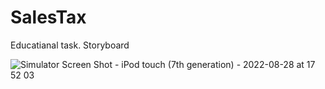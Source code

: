 # SalesTax
Educatianal task. Storyboard

![Simulator Screen Shot - iPod touch (7th generation) - 2022-08-28 at 17 52 03](https://user-images.githubusercontent.com/40612180/187081620-838b6266-a756-4212-a49b-35ec498eccd0.png)
